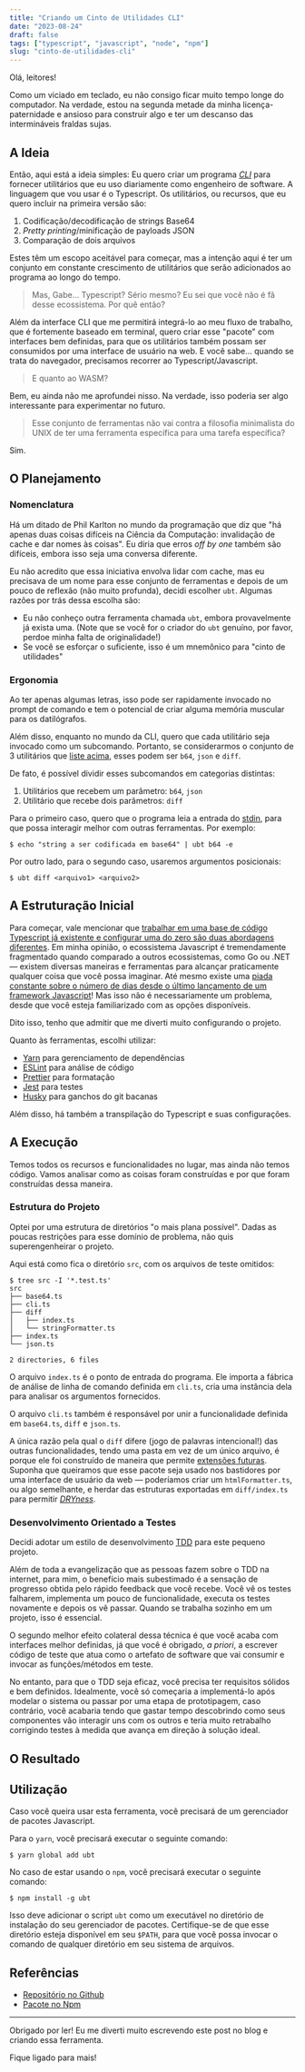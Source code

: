```yaml
---
title: "Criando um Cinto de Utilidades CLI"
date: "2023-08-24"
draft: false
tags: ["typescript", "javascript", "node", "npm"]
slug: "cinto-de-utilidades-cli"
---
```


Olá, leitores!

Como um viciado em teclado, eu não consigo ficar muito tempo longe do computador. Na verdade, estou na segunda metade da minha licença-paternidade e ansioso para construir algo e ter um descanso das intermináveis fraldas sujas.

## A Ideia

Então, aqui está a ideia simples: Eu quero criar um programa _[CLI](https://pt.wikipedia.org/wiki/Interface_de_linha_de_comandos)_ para fornecer utilitários que eu uso diariamente como engenheiro de software. A linguagem que vou usar é o Typescript. Os utilitários, ou recursos, que eu quero incluir na primeira versão são:

1. Codificação/decodificação de strings Base64
2. _Pretty printing_/minificação de payloads JSON
3. Comparação de dois arquivos

Estes têm um escopo aceitável para começar, mas a intenção aqui é ter um conjunto em constante crescimento de utilitários que serão adicionados ao programa ao longo do tempo.

> Mas, Gabe... Typescript? Sério mesmo? Eu sei que você não é fã desse ecossistema. Por quê então?

Além da interface CLI que me permitirá integrá-lo ao meu fluxo de trabalho, que é fortemente baseado em terminal, quero criar esse "pacote" com interfaces bem definidas, para que os utilitários também possam ser consumidos por uma interface de usuário na web. E você sabe... quando se trata do navegador, precisamos recorrer ao Typescript/Javascript.

> E quanto ao WASM?

Bem, eu ainda não me aprofundei nisso. Na verdade, isso poderia ser algo interessante para experimentar no futuro.

> Esse conjunto de ferramentas não vai contra a filosofia minimalista do UNIX de ter uma ferramenta específica para uma tarefa específica?

Sim.

## O Planejamento

### Nomenclatura

Há um ditado de Phil Karlton no mundo da programação que diz que "há apenas duas coisas difíceis na Ciência da Computação: invalidação de cache e dar nomes às coisas". Eu diria que erros _off by one_ também são difíceis, embora isso seja uma conversa diferente.

Eu não acredito que essa iniciativa envolva lidar com cache, mas eu precisava de um nome para esse conjunto de ferramentas e depois de um pouco de reflexão (não muito profunda), decidi escolher `ubt`. Algumas razões por trás dessa escolha são:

- Eu não conheço outra ferramenta chamada `ubt`, embora provavelmente já exista uma. (Note que se você for o criador do `ubt` genuíno, por favor, perdoe minha falta de originalidade!)
- Se você se esforçar o suficiente, isso é um mnemônico para "cinto de utilidades"

### Ergonomia

Ao ter apenas algumas letras, isso pode ser rapidamente invocado no prompt de comando e tem o potencial de criar alguma memória muscular para os datilógrafos.

Além disso, enquanto no mundo da CLI, quero que cada utilitário seja invocado como um subcomando. Portanto, se considerarmos o conjunto de 3 utilitários que [liste acima](#a-ideia), esses podem ser `b64`, `json` e `diff`.

De fato, é possível dividir esses subcomandos em categorias distintas:

1. Utilitários que recebem um parâmetro: `b64`, `json`
2. Utilitário que recebe dois parâmetros: `diff`

Para o primeiro caso, quero que o programa leia a entrada do [stdin](https://pt.wikipedia.org/wiki/Fluxos_padr%C3%A3o#Entrada_padr%C3%A3o_(stdin)), para que possa interagir melhor com outras ferramentas. Por exemplo:

```shell
$ echo "string a ser codificada em base64" | ubt b64 -e
```
Por outro lado, para o segundo caso, usaremos argumentos posicionais:

```shell
$ ubt diff <arquivo1> <arquivo2>
```
## A Estruturação Inicial

Para começar, vale mencionar que [trabalhar em uma base de código Typescript já existente e configurar uma do zero são duas abordagens diferentes](https://www.linkedin.com/pulse/greenfield-vs-brownfield-giorgi-bastos/). Em minha opinião, o ecossistema Javascript é tremendamente fragmentado quando comparado a outros ecossistemas, como Go ou .NET — existem diversas maneiras e ferramentas para alcançar praticamente qualquer coisa que você possa imaginar. Até mesmo existe uma [piada constante sobre o número de dias desde o último lançamento de um framework Javascript](https://dayssincelastjavascriptframework.com/)! Mas isso não é necessariamente um problema, desde que você esteja familiarizado com as opções disponíveis.

Dito isso, tenho que admitir que me diverti muito configurando o projeto.

Quanto às ferramentas, escolhi utilizar:

- [Yarn](https://yarnpkg.com/) para gerenciamento de dependências
- [ESLint](https://eslint.org/) para análise de código
- [Prettier](https://prettier.io/) para formatação
- [Jest](https://jestjs.io/pt-BR/) para testes
- [Husky](https://typicode.github.io/husky/) para ganchos do git bacanas

Além disso, há também a transpilação do Typescript e suas configurações.

## A Execução

Temos todos os recursos e funcionalidades no lugar, mas ainda não temos código. Vamos analisar como as coisas foram construídas e por que foram construídas dessa maneira.

### Estrutura do Projeto

Optei por uma estrutura de diretórios "o mais plana possível". Dadas as poucas restrições para esse domínio de problema, não quis superengenheirar o projeto.

Aqui está como fica o diretório `src`, com os arquivos de teste omitidos:

```shell
$ tree src -I '*.test.ts'
src
├── base64.ts
├── cli.ts
├── diff
│   ├── index.ts
│   └── stringFormatter.ts
├── index.ts
└── json.ts

2 directories, 6 files
```
O arquivo `index.ts` é o ponto de entrada do programa. Ele importa a fábrica de análise de linha de comando definida em `cli.ts`, cria uma instância dela para analisar os argumentos fornecidos.

O arquivo `cli.ts` também é responsável por unir a funcionalidade definida em `base64.ts`, `diff` e `json.ts`.

A única razão pela qual o `diff` difere (jogo de palavras intencional!) das outras funcionalidades, tendo uma pasta em vez de um único arquivo, é porque ele foi construído de maneira que permite [extensões futuras](https://pt.wikipedia.org/wiki/Princ%C3%ADpio_do_aberto/fechado). Suponha que queiramos que esse pacote seja usado nos bastidores por uma interface de usuário da web — poderíamos criar um `htmlFormatter.ts`, ou algo semelhante, e herdar das estruturas exportadas em `diff/index.ts` para permitir _[DRYness](https://pt.wikipedia.org/wiki/Don%27t_repeat_yourself)_.

### Desenvolvimento Orientado a Testes

Decidi adotar um estilo de desenvolvimento [TDD](https://pt.wikipedia.org/wiki/Test-driven_development) para este pequeno projeto.

Além de toda a evangelização que as pessoas fazem sobre o TDD na internet, para mim, o benefício mais subestimado é a sensação de progresso obtida pelo rápido feedback que você recebe. Você vê os testes falharem, implementa um pouco de funcionalidade, executa os testes novamente e depois os vê passar. Quando se trabalha sozinho em um projeto, isso é essencial.

O segundo melhor efeito colateral dessa técnica é que você acaba com interfaces melhor definidas, já que você é obrigado, _a priori_, a escrever código de teste que atua como o artefato de software que vai consumir e invocar as funções/métodos em teste.

No entanto, para que o TDD seja eficaz, você precisa ter requisitos sólidos e bem definidos. Idealmente, você só começaria a implementá-lo após modelar o sistema ou passar por uma etapa de prototipagem, caso contrário, você acabaria tendo que gastar tempo descobrindo como seus componentes vão interagir uns com os outros e teria muito retrabalho corrigindo testes à medida que avança em direção à solução ideal.

## O Resultado

<script async id="asciicast-O3Q731849e7MSwUm1FmGBQ0dG" src="https://asciinema.org/a/O3Q731849e7MSwUm1FmGBQ0dG.js"></script>

## Utilização

Caso você queira usar esta ferramenta, você precisará de um gerenciador de pacotes Javascript.

Para o `yarn`, você precisará executar o seguinte comando:

```shell
$ yarn global add ubt
```
No caso de estar usando o `npm`, você precisará executar o seguinte comando:
```shell
$ npm install -g ubt
```

Isso deve adicionar o script `ubt` como um executável no diretório de instalação do seu gerenciador de pacotes. Certifique-se de que esse diretório esteja disponível em seu `$PATH`, para que você possa invocar o comando de qualquer diretório em seu sistema de arquivos.

## Referências

- [Repositório no Github](https://github.com/ewilazarus/ubt)
- [Pacote no Npm](https://www.npmjs.com/package/ubt)

-----

Obrigado por ler! Eu me diverti muito escrevendo este post no blog e criando essa ferramenta.

Fique ligado para mais!
